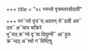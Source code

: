 +++
title = "०८ घ्नन्तो वृत्रमतरन्रोदसी"

+++
घ्न᳓न्तो वृत्र᳓म् अतरन् रो᳓दसी अप᳓  
उरु᳓ क्ष᳓याय चक्रिरे  
भु᳓वत् क᳓ण्वे वृ᳓षा दियुम्नी᳓ आ᳓हुतः  
क्र᳓न्दद् अ᳓श्वो ग᳓विष्टिषु